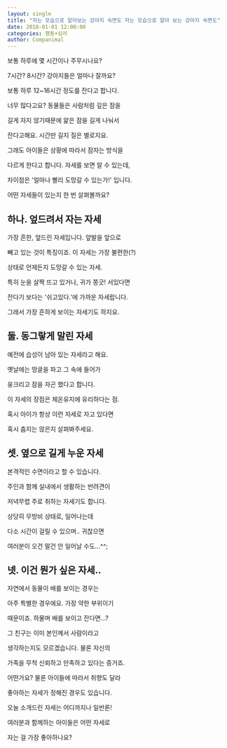 ```yaml
---
layout: single
title: "자는 모습으로 알아보는 강아지 숙면도 자는 모습으로 알아 보는 강아지 숙면도"
date: 2018-01-01 12:00:00
categories: 행동+심리
author: Companimal
---
```


보통 하루에 몇 시간이나 주무시나요?

7시간? 8시간? 강아지들은 얼마나 잘까요?

보통 하루 12~16시간 정도를 잔다고 합니다.

너무 많다고요? 동물들은 사람처럼 깊은 잠을

길게 자지 않기때문에 앑은 잠을 길게 나눠서

잔다고해요. 시간만 길지 질은 별로지요.

그래도 아이들은 상황에 따라서 잠자는 방식을

다르게 한다고 합니다. 자세를 보면 알 수 있는데,

차이점은 '얼마나 빨리 도망갈 수 있는가!' 입니다.

어떤 자세들이 있는지 한 번 살펴볼까요?

## 하나. 엎드려서 자는 자세

가장 흔한, 엎드린 자세입니다. 앞발을 앞으로

빼고 있는 것이 특징이죠. 이 자세는 가장 불편한(?)

상태로 언제든지 도망갈 수 있는 자세.

특히 눈을 살짝 뜨고 있거나, 귀가 쫑긋! 서있다면

잔다기 보다는 '쉬고있다.'에 가까운 자세랍니다.

그래서 가장 흔하게 보이는 자세기도 하지요.

## 둘. 동그랗게 말린 자세

예전에 습성이 남아 있는 자세라고 해요.

옛날에는 땅굴을 파고 그 속에 들어가

웅크리고 잠을 자곤 했다고 합니다.

이 자세의 장점은 체온유지에 유리하다는 점.

혹시 아이가 항상 이런 자세로 자고 있다면

혹시 춥지는 않은지 살펴봐주세요.

## 셋. 옆으로 길게 누운 자세

본격적인 수면이라고 할 수 있습니다.

주인과 함께 실내에서 생활하는 반려견이

저녁무렵 주로 취하는 자세기도 합니다.

상당히 무방비 상태로, 일어나는데

다소 시간이 걸릴 수 있으며.. 귀찮으면

여러분이 오건 말건 안 일어날 수도...^^;

## 넷. 이건 뭔가 싶은 자세..

자연에서 동물이 배를 보이는 경우는

아주 특별한 경우에요. 가장 약한 부위이기

때문이죠. 하물며 배를 보이고 잔다면...?

그 친구는 이미 본인께서 사람이라고

생각하는지도 모르겠습니다. 물론 자신의

가족을 무척 신뢰하고 만족하고 있다는 증거죠.

어떤가요? 물론 아이들에 따라서 취향도 달라

좋아하는 자세가 정해진 경우도 있습니다.

오늘 소개드린 자세는 어디까지나 일반론!

여러분과 함께하는 아이들은 어떤 자세로

자는 걸 가장 좋아하나요?
